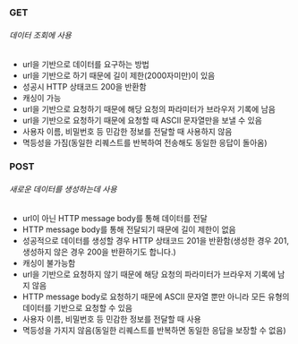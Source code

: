 ### GET

###### 데이터 조회에 사용

- url을 기반으로 데이터를 요구하는 방법
- url을 기반으로 하기 때문에 길이 제한(2000자미만)이 있음
- 성공시 HTTP 상태코드 200을 반환함
- 캐싱이 가능
- url을 기반으로 요청하기 때문에 해당 요청의 파라미터가 브라우저 기록에 남음
- url을 기반으로 요청하기 때문에 요청할 때 ASCII 문자열만을 보낼 수 있음
- 사용자 이름, 비밀번호 등 민감한 정보를 전달할 때 사용하지 않음
- 멱등성을 가짐(동일한 리퀘스트를 반복하여 전송해도 동일한 응답이 돌아옴)

### POST

###### 새로운 데이터를 생성하는데 사용

- url이 아닌 HTTP message body를 통해 데이터를 전달
- HTTP message body를 통해 전달되기 때문에 길이 제한이 없음
- 성공적으로 데이터를 생성할 경우 HTTP 상태코드 201을 반환함(생성한 경우
  201, 생성하지 않은 경우 200을 반환하기도 합니다.)
- 캐싱이 불가능함
- url을 기반으로 요청하지 않기 때문에 해당 요청의 파라미터가 브라우저 기록에 남지
  않음
- HTTP message body로 요청하기 때문에 ASCII 문자열 뿐만 아니라 모든 유형의
  데이터를 기반으로 요청할 수 있음
- 사용자 이름, 비밀번호 등 민감한 정보를 전달할 때 사용
- 멱등성을 가지지 않음(동일한 리퀘스트를 반복하면 동일한 응답을 보장할 수 없음)
